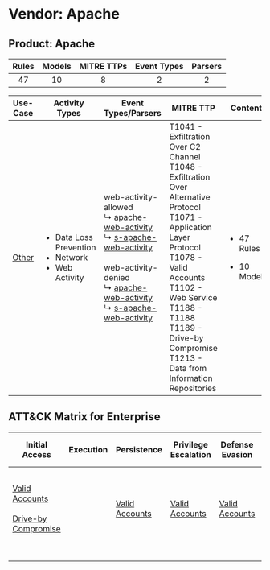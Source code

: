 Vendor: Apache
==============
Product: Apache
---------------
| Rules | Models | MITRE TTPs | Event Types | Parsers |
|:-----:|:------:|:----------:|:-----------:|:-------:|
|  47   |   10   |     8      |      2      |    2    |

|               Use-Case                | Activity Types                                                              | Event Types/Parsers                                                                                                                                                                                                                                                                                                                                                               | MITRE TTP                                                                                                                                                                                                                                                                       | Content                                               |
|:-------------------------------------:| --------------------------------------------------------------------------- | --------------------------------------------------------------------------------------------------------------------------------------------------------------------------------------------------------------------------------------------------------------------------------------------------------------------------------------------------------------------------------- | ------------------------------------------------------------------------------------------------------------------------------------------------------------------------------------------------------------------------------------------------------------------------------- | ----------------------------------------------------- |
| [Other](../UseCases/usecase_other.md) | <ul><li>Data Loss Prevention</li><li>Network</li><li>Web Activity</li></ul> |  web-activity-allowed<br> ↳ [apache-web-activity](../Parsers/parserContent_apache-web-activity.md)<br> ↳ [s-apache-web-activity](../Parsers/parserContent_s-apache-web-activity.md)<br><br> web-activity-denied<br> ↳ [apache-web-activity](../Parsers/parserContent_apache-web-activity.md)<br> ↳ [s-apache-web-activity](../Parsers/parserContent_s-apache-web-activity.md)<br> | T1041 - Exfiltration Over C2 Channel<br>T1048 - Exfiltration Over Alternative Protocol<br>T1071 - Application Layer Protocol<br>T1078 - Valid Accounts<br>T1102 - Web Service<br>T1188 - T1188<br>T1189 - Drive-by Compromise<br>T1213 - Data from Information Repositories<br> | <ul><li>47 Rules</li></ul><ul><li>10 Models</li></ul> |

ATT&CK Matrix for Enterprise
----------------------------
| Initial Access                                                                                                                              | Execution | Persistence                                                         | Privilege Escalation                                                | Defense Evasion                                                     | Credential Access | Discovery | Lateral Movement | Collection                                                                              | Command and Control                                                                                                                             | Exfiltration                                                                                                                                                                 | Impact |
| ------------------------------------------------------------------------------------------------------------------------------------------- | --------- | ------------------------------------------------------------------- | ------------------------------------------------------------------- | ------------------------------------------------------------------- | ----------------- | --------- | ---------------- | --------------------------------------------------------------------------------------- | ----------------------------------------------------------------------------------------------------------------------------------------------- | ---------------------------------------------------------------------------------------------------------------------------------------------------------------------------- | ------ |
| [Valid Accounts](https://attack.mitre.org/techniques/T1078)<br><br>[Drive-by Compromise](https://attack.mitre.org/techniques/T1189)<br><br> |           | [Valid Accounts](https://attack.mitre.org/techniques/T1078)<br><br> | [Valid Accounts](https://attack.mitre.org/techniques/T1078)<br><br> | [Valid Accounts](https://attack.mitre.org/techniques/T1078)<br><br> |                   |           |                  | [Data from Information Repositories](https://attack.mitre.org/techniques/T1213)<br><br> | [Web Service](https://attack.mitre.org/techniques/T1102)<br><br>[Application Layer Protocol](https://attack.mitre.org/techniques/T1071)<br><br> | [Exfiltration Over Alternative Protocol](https://attack.mitre.org/techniques/T1048)<br><br>[Exfiltration Over C2 Channel](https://attack.mitre.org/techniques/T1041)<br><br> |        |
